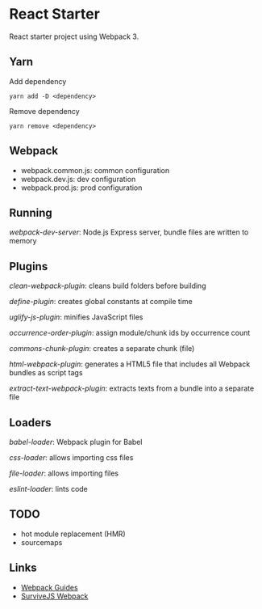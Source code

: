 # React Starter
React starter project using Webpack 3.

## Yarn
Add dependency
```
yarn add -D <dependency>
```

Remove dependency
```
yarn remove <dependency>
```

## Webpack 

* webpack.common.js: common configuration
* webpack.dev.js: dev configuration
* webpack.prod.js: prod configuration

## Running

_webpack-dev-server_: Node.js Express server, bundle files are written to memory

## Plugins

_clean-webpack-plugin_: cleans build folders before building

_define-plugin_: creates global constants at compile time

_uglify-js-plugin_: minifies JavaScript files

_occurrence-order-plugin_: assign module/chunk ids by occurrence count

_commons-chunk-plugin_: creates a separate chunk (file)

_html-webpack-plugin_: generates a HTML5 file that includes all Webpack bundles as script tags

_extract-text-webpack-plugin_: extracts texts from a bundle into a separate file

## Loaders

_babel-loader_: Webpack plugin for Babel

_css-loader_: allows importing css files

_file-loader_: allows importing files

_eslint-loader_: lints code

## TODO
* hot module replacement (HMR)
* sourcemaps

## Links
* [Webpack Guides](https://webpack.js.org/guides)
* [SurviveJS Webpack](https://survivejs.com/webpack/)